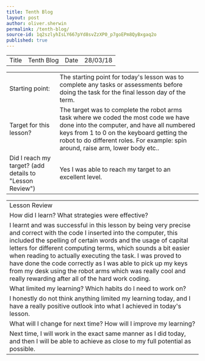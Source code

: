 ```yaml
---
title: Tenth Blog
layout: post
author: oliver.sherwin
permalink: /tenth-blog/
source-id: 1q2szlyhIsLY667pYd8svZzXP0_p7goEPm8QyBxgaq2o
published: true
---
```

<table>
  <tr>
    <td>Title</td>
    <td>Tenth Blog</td>
    <td>Date</td>
    <td>28/03/18</td>
  </tr>
</table>


<table>
  <tr>
    <td>Starting point:</td>
    <td>The starting point for today's lesson was to complete any tasks or assessments before doing the task for the final lesson day of the term.</td>
  </tr>
  <tr>
    <td>Target for this lesson?</td>
    <td>The target was to complete the robot arms task where we coded the most code we have done into the computer, and have all numbered keys from 1 to 0 on the keyboard getting the robot to do different roles. For example: spin around, raise arm, lower body etc..</td>
  </tr>
  <tr>
    <td>Did I reach my target?
(add details to "Lesson Review")</td>
    <td>Yes I was able to reach my target to an excellent level.</td>
  </tr>
</table>


<table>
  <tr>
    <td>Lesson Review</td>
  </tr>
  <tr>
    <td>How did I learn? What strategies were effective?</td>
  </tr>
  <tr>
    <td>I learnt and was successful in this lesson by being very precise and correct with the code I inserted into the computer, this included the spelling of certain words and the usage of capital letters for different computing terms, which sounds a bit easier when reading to actually executing the task. I was proved to have done the code correctly as I was able to pick up my keys from my desk using the robot arms which was really cool and really rewarding after all of the hard work coding.</td>
  </tr>
  <tr>
    <td>What limited my learning? Which habits do I need to work on?</td>
  </tr>
  <tr>
    <td>I honestly do not think anything limited my learning today, and I have a really positive outlook into what I achieved in today's lesson.</td>
  </tr>
  <tr>
    <td>What will I change for next time? How will I improve my learning?</td>
  </tr>
  <tr>
    <td>Next time, I will work in the exact same manner as I did today, and then I will be able to achieve as close to my full potential as possible.</td>
  </tr>
</table>


